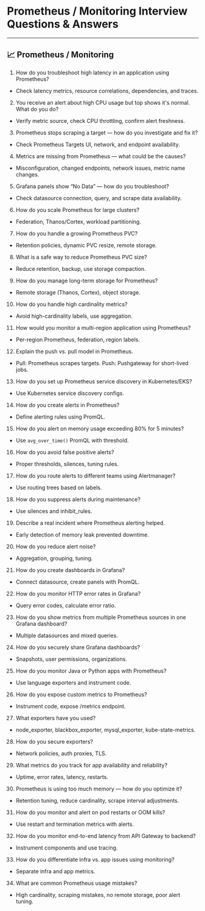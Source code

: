 # Prometheus / Monitoring Interview Questions & Answers

---

## 📈 Prometheus / Monitoring

1. How do you troubleshoot high latency in an application using Prometheus?  
- Check latency metrics, resource correlations, dependencies, and traces.

2. You receive an alert about high CPU usage but top shows it's normal. What do you do?  
- Verify metric source, check CPU throttling, confirm alert freshness.

3. Prometheus stops scraping a target — how do you investigate and fix it?  
- Check Prometheus Targets UI, network, and endpoint availability.

4. Metrics are missing from Prometheus — what could be the causes?  
- Misconfiguration, changed endpoints, network issues, metric name changes.

5. Grafana panels show “No Data” — how do you troubleshoot?  
- Check datasource connection, query, and scrape data availability.

6. How do you scale Prometheus for large clusters?  
- Federation, Thanos/Cortex, workload partitioning.

7. How do you handle a growing Prometheus PVC?  
- Retention policies, dynamic PVC resize, remote storage.

8. What is a safe way to reduce Prometheus PVC size?  
- Reduce retention, backup, use storage compaction.

9. How do you manage long-term storage for Prometheus?  
- Remote storage (Thanos, Cortex), object storage.

10. How do you handle high cardinality metrics?  
- Avoid high-cardinality labels, use aggregation.

11. How would you monitor a multi-region application using Prometheus?  
- Per-region Prometheus, federation, region labels.

12. Explain the push vs. pull model in Prometheus.  
- Pull: Prometheus scrapes targets. Push: Pushgateway for short-lived jobs.

13. How do you set up Prometheus service discovery in Kubernetes/EKS?  
- Use Kubernetes service discovery configs.

14. How do you create alerts in Prometheus?  
- Define alerting rules using PromQL.

15. How do you alert on memory usage exceeding 80% for 5 minutes?  
- Use `avg_over_time()` PromQL with threshold.

16. How do you avoid false positive alerts?  
- Proper thresholds, silences, tuning rules.

17. How do you route alerts to different teams using Alertmanager?  
- Use routing trees based on labels.

18. How do you suppress alerts during maintenance?  
- Use silences and inhibit_rules.

19. Describe a real incident where Prometheus alerting helped.  
- Early detection of memory leak prevented downtime.

20. How do you reduce alert noise?  
- Aggregation, grouping, tuning.

21. How do you create dashboards in Grafana?  
- Connect datasource, create panels with PromQL.

22. How do you monitor HTTP error rates in Grafana?  
- Query error codes, calculate error ratio.

23. How do you show metrics from multiple Prometheus sources in one Grafana dashboard?  
- Multiple datasources and mixed queries.

24. How do you securely share Grafana dashboards?  
- Snapshots, user permissions, organizations.

25. How do you monitor Java or Python apps with Prometheus?  
- Use language exporters and instrument code.

26. How do you expose custom metrics to Prometheus?  
- Instrument code, expose /metrics endpoint.

27. What exporters have you used?  
- node_exporter, blackbox_exporter, mysql_exporter, kube-state-metrics.

28. How do you secure exporters?  
- Network policies, auth proxies, TLS.

29. What metrics do you track for app availability and reliability?  
- Uptime, error rates, latency, restarts.

30. Prometheus is using too much memory — how do you optimize it?  
- Retention tuning, reduce cardinality, scrape interval adjustments.

31. How do you monitor and alert on pod restarts or OOM kills?  
- Use restart and termination metrics with alerts.

32. How do you monitor end-to-end latency from API Gateway to backend?  
- Instrument components and use tracing.

33. How do you differentiate infra vs. app issues using monitoring?  
- Separate infra and app metrics.

34. What are common Prometheus usage mistakes?  
- High cardinality, scraping mistakes, no remote storage, poor alert tuning.
